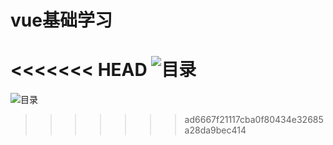 # vue基础学习
<<<<<<< HEAD
![目录](./catalog.jpg)
=======
![目录](https://github.com/snowhahaha/vue-study/catalog.jpg)
>>>>>>> ad6667f21117cba0f80434e32685a28da9bec414
